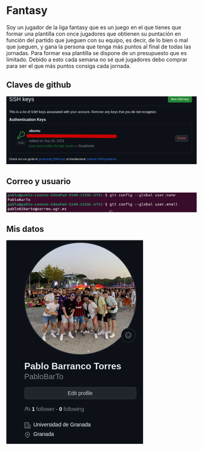 # Fantasy
Soy un jugador de la liga fantasy que es un juego en el que tienes que formar una plantilla con once jugadores que obtienen su puntación en función del partido que jueguen con su equipo, es decir, de lo bien o mal que jueguen, y gana la persona que tenga más puntos al final de todas las jornadas. Para formar esa plantilla se dispone de un presupuesto que es limitado. Debido a esto cada semana no sé qué jugadores debo comprar para ser el que más puntos consiga cada jornada.

## Claves de github

![Clave Github](./docs/clave_ssh.png)

## Correo y usuario

![Correo y usuario](./docs/datos.png)

## Mis datos

![Mis datos](./docs/yo.png)
